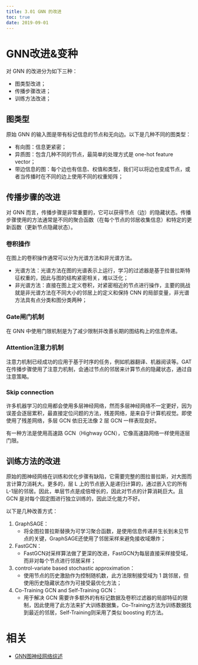 ```yaml
---
title: 3.01 GNN 的改进
toc: true
date: 2019-09-01
---
```

# GNN改进&变种

对 GNN 的改进分为如下三种：

- 图类型改进；
- 传播步骤改进；
- 训练方法改进；

## 图类型

原始 GNN 的输入图是带有标记信息的节点和无向边。以下是几种不同的图类型：

- 有向图：信息更紧密；
- 异质图：包含几种不同的节点，最简单的处理方式是 one-hot feature vector；
- 带边信息的图：每个边也有信息、权值和类型，我们可以将边也变成节点，或者当传播时在不同的边上使用不同的权重矩阵；



## 传播步骤的改进

对 GNN 而言，传播步骤是非常重要的，它可以获得节点（边）的隐藏状态。传播步骤使用的方法通常是不同的聚合函数（在每个节点的邻居收集信息）和特定的更新函数（更新节点隐藏状态）。

### 卷积操作

在图上的卷积操作通常可以分为光谱方法和非光谱方法。

- 光谱方法：光谱方法在图的光谱表示上运行，学习的过滤器是基于拉普拉斯特征权重的，因此与图的结构紧密相关，难以泛化；
- 非光谱方法：直接在图上定义卷积，对紧密相近的节点进行操作，主要的挑战就是非光谱方法在不同大小的邻居上的定义和保持 CNN 的局部变量，非光谱方法具有点分类和图分类两种；


### Gate闸门机制

在 GNN 中使用门限机制是为了减少限制并改善长期的图结构上的信息传递。

### Attention注意力机制


注意力机制已经成功的应用于基于时序的任务，例如机器翻译、机器阅读等。GAT在传播步骤使用了注意力机制，会通过节点的邻居来计算节点的隐藏状态，通过自注意策略。

### Skip connection

许多机器学习的应用都会使用多层神经网络，然而多层神经网络不一定更好，因为误差会逐层累积，最直接定位问题的方法，残差网络，是来自于计算机视觉。即使使用了残差网络，多层 GCN 依旧无法像 2 层 GCN 一样表现良好。

有一种方法是使用高速路 GCN（Highway GCN），它像高速路网络一样使用逐层门限。

## 训练方法的改进


原始的图神经网络在训练和优化步骤有缺陷，它需要完整的图拉普拉斯，对大图而言计算力消耗大。更多的，层 L 上的节点嵌入是递归计算的，通过嵌入它的所有 L-1层的邻居。因此，单层节点是成倍增长的，因此对节点的计算消耗巨大。且 GCN 是对每个固定图进行独立训练的，因此泛化能力不好。

以下是几种改善方式：

1. GraphSAGE：
    - 将全图拉普拉斯替换为可学习聚合函数，是使用信息传递并生长到未见节点的关键，GraphSAGE还使用了邻居采样来避免接收域爆炸；
2. FastGCN：
    - FastGCN对采样算法做了更深的改进，FastGCN为每层直接采样接受域，而非对每个节点进行邻居采样；
3. control-variate based stochastic approximation：
    - 使用节点的历史激励作为控制随机数，此方法限制接受域为 1 跳邻居，但使用历史隐藏状态作为可接受最优化方法；
4. Co-Training GCN and Self-Training GCN：
    - 用于解决 GCN 需要许多额外的有标记数据及卷积过滤器的局部特征的限制，因此使用了此方法来扩大训练数据集，Co-Training方法为训练数据找到最近的邻居，Self-Training则采用了类似 boosting 的方法。


# 相关

- [GNN图神经网络综述](https://blog.csdn.net/qq_34911465/article/details/88524599)
